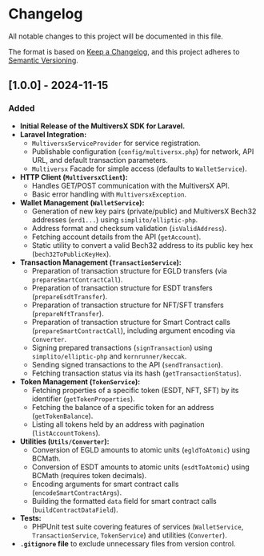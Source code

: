 # Changelog

All notable changes to this project will be documented in this file.

The format is based on [Keep a Changelog](https://keepachangelog.com/en/1.0.0/),
and this project adheres to [Semantic Versioning](https://semver.org/spec/v2.0.0.html).

## [1.0.0] - 2024-11-15

### Added

*   **Initial Release of the MultiversX SDK for Laravel.**
*   **Laravel Integration:**
    *   `MultiversxServiceProvider` for service registration.
    *   Publishable configuration (`config/multiversx.php`) for network, API URL, and default transaction parameters.
    *   `Multiversx` Facade for simple access (defaults to `WalletService`).
*   **HTTP Client (`MultiversxClient`):**
    *   Handles GET/POST communication with the MultiversX API.
    *   Basic error handling with `MultiversxException`.
*   **Wallet Management (`WalletService`):**
    *   Generation of new key pairs (private/public) and MultiversX Bech32 addresses (`erd1...`) using `simplito/elliptic-php`.
    *   Address format and checksum validation (`isValidAddress`).
    *   Fetching account details from the API (`getAccount`).
    *   Static utility to convert a valid Bech32 address to its public key hex (`bech32ToPublicKeyHex`).
*   **Transaction Management (`TransactionService`):**
    *   Preparation of transaction structure for EGLD transfers (via `prepareSmartContractCall`).
    *   Preparation of transaction structure for ESDT transfers (`prepareEsdtTransfer`).
    *   Preparation of transaction structure for NFT/SFT transfers (`prepareNftTransfer`).
    *   Preparation of transaction structure for Smart Contract calls (`prepareSmartContractCall`), including argument encoding via `Converter`.
    *   Signing prepared transactions (`signTransaction`) using `simplito/elliptic-php` and `kornrunner/keccak`.
    *   Sending signed transactions to the API (`sendTransaction`).
    *   Fetching transaction status via its hash (`getTransactionStatus`).
*   **Token Management (`TokenService`):**
    *   Fetching properties of a specific token (ESDT, NFT, SFT) by its identifier (`getTokenProperties`).
    *   Fetching the balance of a specific token for an address (`getTokenBalance`).
    *   Listing all tokens held by an address with pagination (`listAccountTokens`).
*   **Utilities (`Utils/Converter`):**
    *   Conversion of EGLD amounts to atomic units (`egldToAtomic`) using BCMath.
    *   Conversion of ESDT amounts to atomic units (`esdtToAtomic`) using BCMath (requires token decimals).
    *   Encoding arguments for smart contract calls (`encodeSmartContractArgs`).
    *   Building the formatted `data` field for smart contract calls (`buildContractDataField`).
*   **Tests:**
    *   PHPUnit test suite covering features of services (`WalletService`, `TransactionService`, `TokenService`) and utilities (`Converter`).
*   **`.gitignore` file** to exclude unnecessary files from version control. 